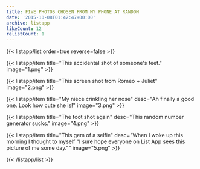 ```yaml
---
title: FIVE PHOTOS CHOSEN FROM MY PHONE AT RANDOM
date: '2015-10-08T01:42:47+00:00'
archive: listapp
likeCount: 12
relistCount: 1
---
```


<!--more-->

{{< listapp/list order=true reverse=false >}}

   {{< listapp/item title="This accidental shot of someone's feet."
      image="1.png" >}}

   {{< listapp/item title="This screen shot from Romeo + Juliet"
      image="2.png" >}}

   {{< listapp/item title="My niece crinkling her nose"
      desc="Ah finally a good one. Look how cute she is!"
      image="3.png" >}}

   {{< listapp/item title="The foot shot again"
      desc="This random number generator sucks."
      image="4.png" >}}

   {{< listapp/item title="This gem of a selfie"
      desc="When I woke up this morning I thought to myself \"I sure hope everyone on List App sees this picture of me some day.\""
      image="5.png" >}}

{{< /listapp/list >}}
